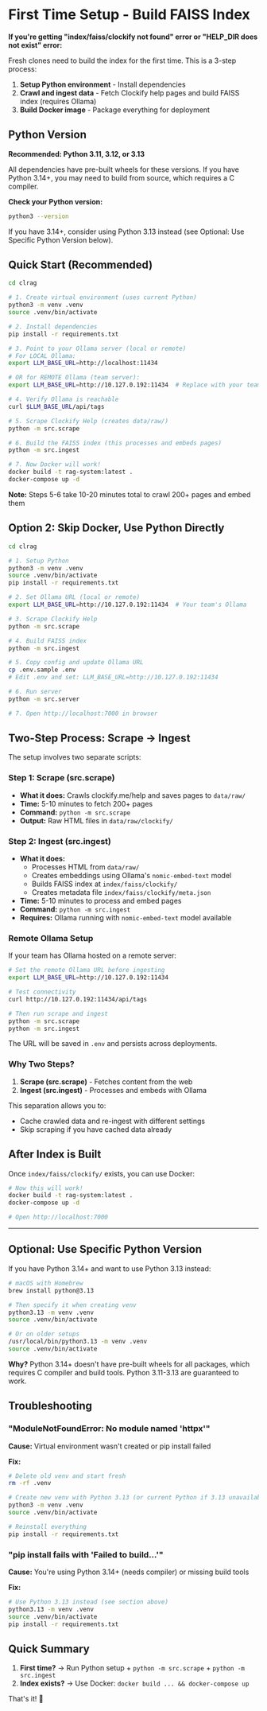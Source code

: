 # First Time Setup - Build FAISS Index

**If you're getting "index/faiss/clockify not found" error or "HELP_DIR does not exist" error:**

Fresh clones need to build the index for the first time. This is a 3-step process:

1. **Setup Python environment** - Install dependencies
2. **Crawl and ingest data** - Fetch Clockify help pages and build FAISS index (requires Ollama)
3. **Build Docker image** - Package everything for deployment

## Python Version

**Recommended: Python 3.11, 3.12, or 3.13**

All dependencies have pre-built wheels for these versions. If you have Python 3.14+, you may need to build from source, which requires a C compiler.

**Check your Python version:**
```bash
python3 --version
```

If you have 3.14+, consider using Python 3.13 instead (see Optional: Use Specific Python Version below).

## Quick Start (Recommended)

```bash
cd clrag

# 1. Create virtual environment (uses current Python)
python3 -m venv .venv
source .venv/bin/activate

# 2. Install dependencies
pip install -r requirements.txt

# 3. Point to your Ollama server (local or remote)
# For LOCAL Ollama:
export LLM_BASE_URL=http://localhost:11434

# OR for REMOTE Ollama (team server):
export LLM_BASE_URL=http://10.127.0.192:11434  # Replace with your team's IP

# 4. Verify Ollama is reachable
curl $LLM_BASE_URL/api/tags

# 5. Scrape Clockify Help (creates data/raw/)
python -m src.scrape

# 6. Build the FAISS index (this processes and embeds pages)
python -m src.ingest

# 7. Now Docker will work!
docker build -t rag-system:latest .
docker-compose up -d
```

**Note:** Steps 5-6 take 10-20 minutes total to crawl 200+ pages and embed them

## Option 2: Skip Docker, Use Python Directly

```bash
cd clrag

# 1. Setup Python
python3 -m venv .venv
source .venv/bin/activate
pip install -r requirements.txt

# 2. Set Ollama URL (local or remote)
export LLM_BASE_URL=http://10.127.0.192:11434  # Your team's Ollama

# 3. Scrape Clockify Help
python -m src.scrape

# 4. Build FAISS index
python -m src.ingest

# 5. Copy config and update Ollama URL
cp .env.sample .env
# Edit .env and set: LLM_BASE_URL=http://10.127.0.192:11434

# 6. Run server
python -m src.server

# 7. Open http://localhost:7000 in browser
```

## Two-Step Process: Scrape → Ingest

The setup involves two separate scripts:

### Step 1: Scrape (src.scrape)
- **What it does:** Crawls clockify.me/help and saves pages to `data/raw/`
- **Time:** 5-10 minutes to fetch 200+ pages
- **Command:** `python -m src.scrape`
- **Output:** Raw HTML files in `data/raw/clockify/`

### Step 2: Ingest (src.ingest)
- **What it does:**
  - Processes HTML from `data/raw/`
  - Creates embeddings using Ollama's `nomic-embed-text` model
  - Builds FAISS index at `index/faiss/clockify/`
  - Creates metadata file `index/faiss/clockify/meta.json`
- **Time:** 5-10 minutes to process and embed pages
- **Command:** `python -m src.ingest`
- **Requires:** Ollama running with `nomic-embed-text` model available

### Remote Ollama Setup

If your team has Ollama hosted on a remote server:

```bash
# Set the remote Ollama URL before ingesting
export LLM_BASE_URL=http://10.127.0.192:11434

# Test connectivity
curl http://10.127.0.192:11434/api/tags

# Then run scrape and ingest
python -m src.scrape
python -m src.ingest
```

The URL will be saved in `.env` and persists across deployments.

### Why Two Steps?

1. **Scrape (src.scrape)** - Fetches content from the web
2. **Ingest (src.ingest)** - Processes and embeds with Ollama

This separation allows you to:
- Cache crawled data and re-ingest with different settings
- Skip scraping if you have cached data already

## After Index is Built

Once `index/faiss/clockify/` exists, you can use Docker:

```bash
# Now this will work!
docker build -t rag-system:latest .
docker-compose up -d

# Open http://localhost:7000
```

---

## Optional: Use Specific Python Version

If you have Python 3.14+ and want to use Python 3.13 instead:

```bash
# macOS with Homebrew
brew install python@3.13

# Then specify it when creating venv
python3.13 -m venv .venv
source .venv/bin/activate

# Or on older setups
/usr/local/bin/python3.13 -m venv .venv
source .venv/bin/activate
```

**Why?** Python 3.14+ doesn't have pre-built wheels for all packages, which requires C compiler and build tools. Python 3.11-3.13 are guaranteed to work.

## Troubleshooting

### "ModuleNotFoundError: No module named 'httpx'"
**Cause:** Virtual environment wasn't created or pip install failed

**Fix:**
```bash
# Delete old venv and start fresh
rm -rf .venv

# Create new venv with Python 3.13 (or current Python if 3.13 unavailable)
python3 -m venv .venv
source .venv/bin/activate

# Reinstall everything
pip install -r requirements.txt
```

### "pip install fails with 'Failed to build...'"
**Cause:** You're using Python 3.14+ (needs compiler) or missing build tools

**Fix:**
```bash
# Use Python 3.13 instead (see section above)
python3.13 -m venv .venv
source .venv/bin/activate
pip install -r requirements.txt
```

## Quick Summary

1. **First time?** → Run Python setup + `python -m src.scrape` + `python -m src.ingest`
2. **Index exists?** → Use Docker: `docker build ... && docker-compose up`

That's it! 🚀
